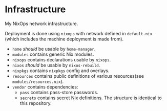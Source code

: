 # Infrastructure
My NixOps network infrastructure.

Deployment is done using `nixops` with network defined in `default.nix` (which includes the machine deployment is made from).

- `home` _should_ be usable by `home-manager`.
- `modules` contains generic Nix modules.
- `nixops` contains declarations usable by `nixops`.
- `nixos` _should_ be usable by `nixos-rebuild`.
- `nixpkgs` contains `nixpkgs` config and overlays.
- `resources` contains public definitions of various resources(see `modules/resources.nix`).
- `vendor` contains dependencies:
    - `pass` contains pass-store passwords.
    - `secrets` contains secret Nix definitions. The structure is identical to this repository.

